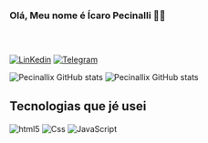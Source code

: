 ### Olá, Meu nome é Ícaro Pecinalli 👋😁

### ⠀⠀⠀

[![LinKedin](https://img.shields.io/badge/LinkedIn-0077B5?style=for-the-badge&logo=linkedin&logoColor=white)](https://www.linkedin.com/in/icaropecinalli/)
[![Telegram](https://img.shields.io/badge/Telegram-2CA5E0?style=for-the-badge&logo=telegram&logoColor=white)](https://t.me/Pecinallix)

![Pecinallix GitHub stats](https://github-readme-stats.vercel.app/api?username=pecinallix&show_icons=true&theme=dracula)
![Pecinallix GitHub stats](https://github-readme-stats.vercel.app/api/top-langs/?username=pecinallix&layout=compact&langs_count=7&theme=dracula)


## Tecnologias que jé usei

<div style=display: inline_block>
<img align="center" alt="html5" src="https://img.shields.io/badge/HTML-239120?style=for-the-badge&logo=html5&logoColor=white">
<img align="center" alt="Css" src="https://img.shields.io/badge/CSS-239120?&style=for-the-badge&logo=css3&logoColor=white">
<img align="center" alt="JavaScript" src="https://img.shields.io/badge/JavaScript-F7DF1E?style=for-the-badge&logo=javascript&logoColor=black">
</div><br/>

